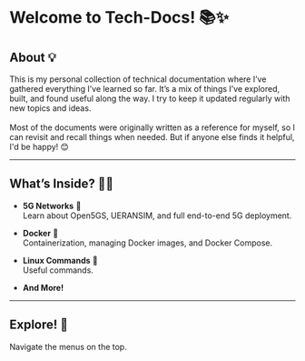 # Welcome to Tech-Docs! 📚✨

## About 💡
This is my personal collection of technical documentation where I’ve gathered everything I’ve learned so far. It’s a mix of things I’ve explored, built, and found useful along the way. I try to keep it updated regularly with new topics and ideas. 
<br> <br>
Most of the documents were originally written as a reference for myself, so I can revisit and recall things when needed. But if anyone else finds it helpful, I'd be happy! 😊

---

## What’s Inside? 👩‍💻
- **5G Networks** 📡  
  Learn about Open5GS, UERANSIM, and full end-to-end 5G deployment.

- **Docker** 🐳  
  Containerization, managing Docker images, and Docker Compose.

- **Linux Commands** 🐧  
  Useful commands.

- **And More!** 

---

## Explore! 🚀

Navigate the menus on the top.